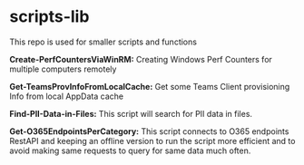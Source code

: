 # scripts-lib
 
This repo is used for smaller scripts and functions

**Create-PerfCountersViaWinRM:**
Creating Windows Perf Counters for multiple computers remotely

**Get-TeamsProvInfoFromLocalCache:**
Get some Teams Client provisioning Info from local AppData cache

**Find-PII-Data-in-Files:**
This script will search for PII data in files.

**Get-O365EndpointsPerCategory:**
This script connects to O365 endpoints RestAPI and keeping an offline version to run the script more efficient and to avoid making same requests to query for same data much often.
